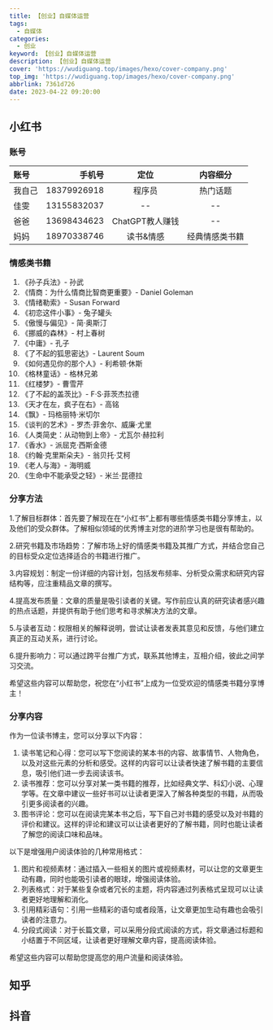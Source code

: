 ```yaml
---
title: 【创业】自媒体运营
tags:
  - 自媒体
categories:
  - 创业
keyword: 【创业】自媒体运营
description: 【创业】自媒体运营
cover: 'https://wudiguang.top/images/hexo/cover-company.png'
top_img: 'https://wudiguang.top/images/hexo/cover-company.png'
abbrlink: 7361d726
date: 2023-04-22 09:20:00
---
```


## 小红书

### 账号

| 账号 | 手机号 | 定位 |  内容细分 |
| :-----| ----: | :----: |  :----: |
| 我自己 | 18379926918 | 程序员 | 热门话题 |
| 佳雯 | 13155832037 | -- | -- |
| 爸爸 | 13698434623 | ChatGPT教人赚钱 | -- |
| 妈妈 | 18970338746 | 读书&情感 | 经典情感类书籍 |

### 情感类书籍

1. 《孙子兵法》- 孙武 
2. 《情商：为什么情商比智商更重要》- Daniel Goleman 
3. 《情绪勒索》- Susan Forward 
4. 《初恋这件小事》- 兔子罐头
5. 《傲慢与偏见》- 简·奥斯汀
6. 《挪威的森林》- 村上春树 
7. 《中庸》- 孔子 
8. 《了不起的狐思密达》- Laurent Soum 
9. 《如何遇见你的那个人》- 利希顿·休斯 
10. 《格林童话》- 格林兄弟 
11. 《红楼梦》- 曹雪芹 
12. 《了不起的盖茨比》- F·S·菲茨杰拉德 
13. 《天才在左，疯子在右》- 高铭 
14. 《飘》- 玛格丽特·米切尔 
15. 《谈判的艺术》- 罗杰·菲舍尔、威廉·尤里 
16. 《人类简史：从动物到上帝》- 尤瓦尔·赫拉利 
17. 《香水》- 派屈克·西斯金德 
18. 《约翰·克里斯朵夫》- 翁贝托·艾柯 
19. 《老人与海》- 海明威 
20. 《生命中不能承受之轻》- 米兰·昆德拉

### 分享方法

1.了解目标群体：首先要了解现在在“小红书”上都有哪些情感类书籍分享博主，以及他们的受众群体。了解相似领域的优秀博主对您的进阶学习也是很有帮助的。

2.研究书籍及市场趋势：了解市场上好的情感类书籍及其推广方式，并结合您自己的目标受众定位选择适合的书籍进行推广。

3.内容规划：制定一份详细的内容计划，包括发布频率、分析受众需求和研究内容结构等，应注重精品文章的撰写。

4.提高发布质量：文章的质量是吸引读者的关键。写作前应认真的研究读者感兴趣的热点话题，并提供有助于他们思考和寻求解决方法的文章。

5.与读者互动：权限相关的解释说明，尝试让读者发表其意见和反馈，与他们建立真正的互动关系，进行讨论。

6.提升影响力：可以通过跨平台推广方式，联系其他博主，互相介绍，彼此之间学习交流。

希望这些内容可以帮助您，祝您在“小红书”上成为一位受欢迎的情感类书籍分享博主！

### 分享内容

作为一位读书博主，您可以分享以下内容：

1. 读书笔记和心得：您可以写下您阅读的某本书的内容、故事情节、人物角色，以及对这些元素的分析和感受。这样的内容可以让读者快速了解书籍的主要信息，吸引他们进一步去阅读该书。
2. 读书推荐：您可以分享对某一类书籍的推荐，比如经典文学、科幻小说、心理学等。在文章中建议一些好书可以让读者更深入了解各种类型的书籍，从而吸引更多阅读者的兴趣。
3. 图书评论：您可以在阅读完某本书之后，写下自己对书籍的感受以及对书籍的评价和建议。这样的评论和建议可以让读者更好的了解书籍，同时也能让读者了解您的阅读口味和品味。

以下是增强用户阅读体验的几种常用格式：

1. 图片和视频素材：通过插入一些相关的图片或视频素材，可以让您的文章更生动有趣，同时也能吸引读者的眼球，增强阅读体验。
2. 列表格式：对于某些复杂或者冗长的主题，将内容通过列表格式呈现可以让读者更好地理解和消化。
3. 引用精彩语句：引用一些精彩的语句或者段落，让文章更加生动有趣也会吸引读者的注意力。
4. 分段式阅读：对于长篇文章，可以采用分段式阅读的方式，将文章通过标题和小结置于不同区域，让读者更好理解文章内容，提高阅读体验。

希望这些内容可以帮助您提高您的用户流量和阅读体验。


## 知乎

## 抖音